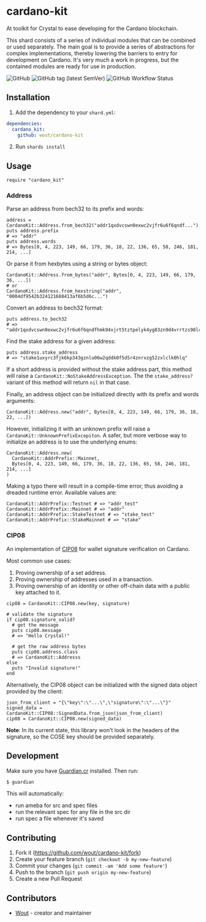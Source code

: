 # cardano-kit

At toolkit for Crystal to ease developing for the Cardano blockchain.

This shard consists of a series of individual modules that can be combined or
used separately. The main goal is to provide a series of abstractions for
complex implementations, thereby lowering the barriers to entry for development 
on Cardano. It's very much a work in progress, but the contained modules are 
ready for use in production.

![GitHub](https://img.shields.io/github/license/wout/cardano-kit)
![GitHub tag (latest SemVer)](https://img.shields.io/github/v/tag/wout/cardano-kit)
![GitHub Workflow Status](https://img.shields.io/github/actions/workflow/status/wout/cardano-kit/ci.yml?branch=main)

## Installation

1. Add the dependency to your `shard.yml`:

  ```yaml
  dependencies:
    cardano_kit:
      github: wout/cardano-kit
  ```

2. Run `shards install`

## Usage

```crystal
require "cardano_kit"
```

### Address

Parse an address from bech32 to its prefix and words:

```crystal
address = CardanoKit::Address.from_bech32("addr1qxdvcswn0exwc2vjfr6u6f6qndf...")
puts address.prefix
# => "addr"
puts address.words
# => Bytes[0, 4, 223, 149, 66, 179, 36, 18, 22, 136, 65, 58, 246, 181, 214, ...]
```

Or parse it from hexbytes using a string or bytes object:

```crystal
CardanoKit::Address.from_bytes("addr", Bytes[0, 4, 223, 149, 66, 179, 36, ...])
# or
CardanoKit::Address.from_hexstring("addr", "0004df9542b324121688413af6b5d6c...")
```

Convert an address to bech32 format:

```crystal
puts address.to_bech32
# => "addr1qxdvcswn0exwc2vjfr6u6f6qndfhmk94xjrt5tztpelyk4yg83zn9d4vrrtzs98lc..."
```

Find the stake address for a given address:

```crystal
puts address.stake_address
# => "stake1uxyrc3fjk6kp343gznlu06w2qddk0f5d5r4znrxzg52zxlclk0hlq"
```

If a short address is provided without the stake address part, this method will
raise a `CardanoKit::NoStakeAddressException`. The the `stake_address?` variant
of this method will return `nil` in that case.

Finally, an address object can be initialized directly with its prefix and words
arguments:

```crystal
CardanoKit::Address.new("addr", Bytes[0, 4, 223, 149, 66, 179, 36, 18, 22, ...])
```

However, initializing it with an unknown prefix will raise a
`CardanoKit::UnknownPrefixExcepiton`. A safer, but more verbose way to
initialize an address is to use the underlying enums:

```crystal
CardanoKit::Address.new(
  CardanoKit::AddrPrefix::Mainnet,
  Bytes[0, 4, 223, 149, 66, 179, 36, 18, 22, 136, 65, 58, 246, 181, 214, ...]
)
```

Making a typo there will result in a compile-time error, thus avoiding a dreaded
runtime error. Available values are:

```crystal
CardanoKit::AddrPrefix::Testnet # => "addr_test"
CardanoKit::AddrPrefix::Mainnet # => "addr"
CardanoKit::AddrPrefix::StakeTestnet # => "stake_test"
CardanoKit::AddrPrefix::StakeMainnet # => "stake"
```

### CIP08

An implementation of
[CIP08](https://github.com/cardano-foundation/CIPs/tree/master/CIP-0008) for
wallet signature verification on Cardano.

Most common use cases:
1. Proving ownership of a set address.
2. Proving ownership of addresses used in a transaction.
3. Proving ownership of an identity or other off-chain data with a public key attached to it.

```crystal
cip08 = CardanoKit::CIP08.new(key, signature)

# validate the signature
if cip08.signature_valid?
  # get the message
  puts cip08.message
  # => "Hello Crystal!"

  # get the raw address bytes
  puts cip08.address.class
  # => CardanoKit::Addresss
else
  puts "Invalid signature!"
end
```

Alternatively, the CIP08 object can be initialized with the signed data object
provided by the client:

```crystal
json_from_client = "{\"key\":\"...\",\"signature\":\"...\"}"
signed_data = CardanoKit::CIP08::SignedData.from_json(json_from_client)
cip08 = CardanoKit::CIP08.new(signed_data)
```

**Note**: In its current state, this library won't look in the headers of the
signature, so the COSE key should be provided separately.

## Development

Make sure you have [Guardian.cr](https://github.com/f/guardian) installed. Then
run:

```bash
$ guardian
```

This will automatically:
- run ameba for src and spec files
- run the relevant spec for any file in the src dir
- run spec a file whenever it's saved

## Contributing

1. Fork it (<https://github.com/wout/cardano-kit/fork>)
2. Create your feature branch (`git checkout -b my-new-feature`)
3. Commit your changes (`git commit -am 'Add some feature'`)
4. Push to the branch (`git push origin my-new-feature`)
5. Create a new Pull Request

## Contributors

- [Wout](https://github.com/wout) - creator and maintainer
